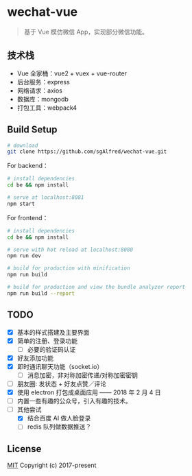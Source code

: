 # wechat-vue

> 基于 Vue 模仿微信 App，实现部分微信功能。

## 技术栈

- Vue 全家桶：vue2 + vuex + vue-router
- 后台服务：express
- 网络请求：axios
- 数据库：mongodb
- 打包工具：webpack4

## Build Setup

```bash
# download
git clone https://github.com/sgAlfred/wechat-vue.git
```

For backend：

```bash
# install dependencies
cd be && npm install

# serve at localhost:8081
npm start
```

For frontend：

```bash
# install dependencies
cd be && npm install

# serve with hot reload at localhost:8080
npm run dev

# build for production with minification
npm run build

# build for production and view the bundle analyzer report
npm run build --report
```

## TODO

- [x] 基本的样式搭建及主要界面
- [x] 简单的注册、登录功能
  - [ ] 必要的验证码认证
- [x] 好友添加功能
- [x] 即时通讯聊天功能（socket.io）
  - [ ] 消息加密，非对称加密传递/对称加密密钥
- [ ] 朋友圈: 发状态 + 好友点赞／评论
- [x] 使用 electron 打包成桌面应用 —— 2018 年 2 月 4 日
- [ ] 内置一些有趣的公众号，引入有趣的技术。
- [ ] 其他尝试
  - [x] 结合百度 AI 做人脸登录
  - [ ] redis 队列做数据推送？

## License

[MIT](http://opensource.org/licenses/MIT)
Copyright (c) 2017-present
